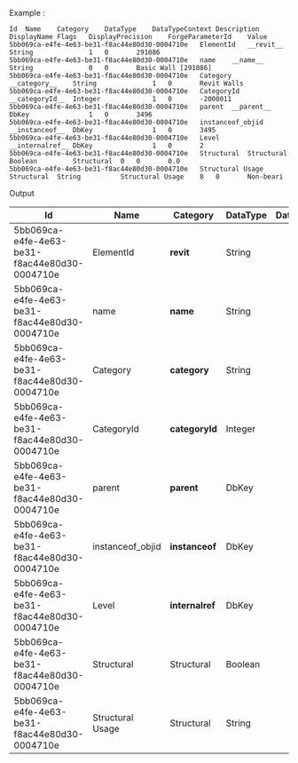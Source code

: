 Example :

```csv
Id	Name	Category	DataType	DataTypeContext	Description	DisplayName	Flags	DisplayPrecision	ForgeParameterId	Value
5bb069ca-e4fe-4e63-be31-f8ac44e80d30-0004710e	ElementId	__revit__	String				1	0		291086
5bb069ca-e4fe-4e63-be31-f8ac44e80d30-0004710e	name	__name__	String				0	0		Basic Wall [291086]
5bb069ca-e4fe-4e63-be31-f8ac44e80d30-0004710e	Category	__category__	String				1	0		Revit Walls
5bb069ca-e4fe-4e63-be31-f8ac44e80d30-0004710e	CategoryId	__categoryId__	Integer				1	0		-2000011
5bb069ca-e4fe-4e63-be31-f8ac44e80d30-0004710e	parent	__parent__	DbKey				1	0		3496
5bb069ca-e4fe-4e63-be31-f8ac44e80d30-0004710e	instanceof_objid	__instanceof__	DbKey				1	0		3495
5bb069ca-e4fe-4e63-be31-f8ac44e80d30-0004710e	Level	__internalref__	DbKey				1	0		2
5bb069ca-e4fe-4e63-be31-f8ac44e80d30-0004710e	Structural	Structural	Boolean			Structural	0	0		0.0
5bb069ca-e4fe-4e63-be31-f8ac44e80d30-0004710e	Structural Usage	Structural	String			Structural Usage	8	0		Non-beari
```

Output

| Id | Name | Category | DataType | DataTypeContext | Description | DisplayName | Flags | DisplayPrecision | ForgeParameterId | Value |
| --- | --- | --- | --- | --- | --- | --- | --- | --- | --- | --- |
| 5bb069ca-e4fe-4e63-be31-f8ac44e80d30-0004710e | ElementId | __revit__ | String |  |  |  | 1 | 0 |  | 291086 |
| 5bb069ca-e4fe-4e63-be31-f8ac44e80d30-0004710e | name | __name__ | String |  |  |  | 0 | 0 |  | Basic Wall [291086] |
| 5bb069ca-e4fe-4e63-be31-f8ac44e80d30-0004710e | Category | __category__ | String |  |  |  | 1 | 0 |  | Revit Walls |
| 5bb069ca-e4fe-4e63-be31-f8ac44e80d30-0004710e | CategoryId | __categoryId__ | Integer |  |  |  | 1 | 0 |  | -2000011 |
| 5bb069ca-e4fe-4e63-be31-f8ac44e80d30-0004710e | parent | __parent__ | DbKey |  |  |  | 1 | 0 |  | 3496 |
| 5bb069ca-e4fe-4e63-be31-f8ac44e80d30-0004710e | instanceof_objid | __instanceof__ | DbKey |  |  |  | 1 | 0 |  | 3495 |
| 5bb069ca-e4fe-4e63-be31-f8ac44e80d30-0004710e | Level | __internalref__ | DbKey |  |  |  | 1 | 0 |  | 2 |
| 5bb069ca-e4fe-4e63-be31-f8ac44e80d30-0004710e | Structural | Structural | Boolean |  |  | Structural | 0 | 0 |  | 0.0 |
| 5bb069ca-e4fe-4e63-be31-f8ac44e80d30-0004710e | Structural Usage | Structural | String |  |  | Structural Usage | 8 | 0 |  | Non-beari |
